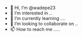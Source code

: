 - 👋 Hi, I’m @wadepe23 
- 👀 I’m interested in ..
- 🌱 I’m currently learning ....
- 💞️ I’m looking to collaborate on ..
- 📫 How to reach me .....

<!---
wadepe23/wadepe23 is a ✨ special ✨ repository because its `README.md` (this file) appears on your GitHub profile.
You can click the Preview link to take a look at your changes.
--->

